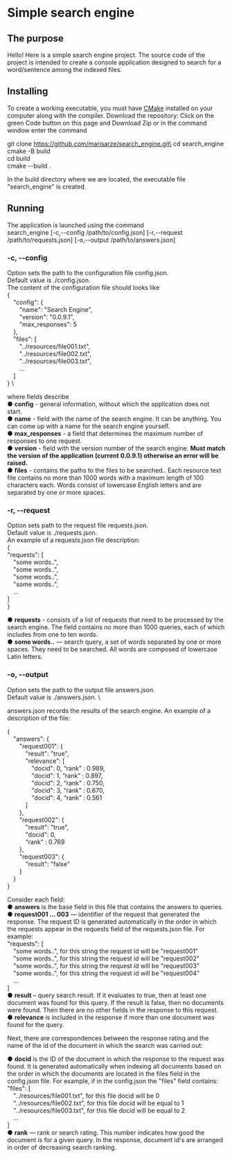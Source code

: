 # Simple search engine

## The purpose

Hello! Here is a simple search engine project. The source code of the project is intended to create a console application designed to search for a word/sentence among the indexed files.

## Installing

To create a working executable, you must have [CMake](https://cmake.org/) installed on your computer along with the compiler. Download the repository: Click on the green Code button on this page and Download Zip or in the command window enter the command

git clone https://github.com/marisarze/search_engine.git\
cd search_engine\
cmake -B build\
cd build\
cmake --build .

In the build directory where we are located, the executable file "search_engine"  is created.

## Running

The application is launched using the command \
search_engine [-c,--config /path/to/config.json] [-r,--request /path/to/requests.json] [-o,--output /path/to/answers.json]

### -c, --config
Option sets the path to the configuration file config.json.\
Default value is ./config.json. \
The content of the configuration file should looks like \
{ \
&emsp;"config": { \
&emsp;&emsp;"name": "Search Engine", \
&emsp;&emsp;"version": "0.0.9.1", \
&emsp;&emsp;"max_responses": 5 \
&emsp;}, \
&emsp;"files": [ \
&emsp;&emsp;"../resources/file001.txt", \
&emsp;&emsp;"../resources/file002.txt", \
&emsp;&emsp;"../resources/file003.txt", \
&emsp;&emsp;… \
&emsp;] \
} \

where fields describe \
● **config** - general information, without which the application does not start. \
● **name** - field with the name of the search engine. It can be anything. You can come up with a name for the search engine yourself. \
● **max_responses** - a field that determines the maximum number of responses to one request.\
● **version** - field with the version number of the search engine. **Must match the version of the application (current 0.0.9.1) otherwise an error will be raised.** \
● **files** - contains the paths to the files to be searched.. Each resource text file contains no more than 1000 words with a maximum length of 100 characters each. Words consist of lowercase English letters and are separated by one or more spaces.

### -r, --request
Option sets path to the request file requests.json. \
Default value is ./requests.json. \
An example of a requests.json file description:\
{\
"requests": [\
&emsp;"some words..",\
&emsp;"some words..",\
&emsp;"some words..",\
&emsp;"some words..",\
&emsp;…\
]\
}

● **requests** - consists of a list of requests that need to be processed by the search engine. The field contains no more than 1000 queries, each of which includes from one to ten words. \
● **some words..** — search query, a set of words separated by one or more spaces. They need to be searched. All words are composed of lowercase Latin letters.

### -o, --output
Option sets the path to the output file answers.json.\
Default value is ./answers.json. \

answers.json records the results of the search engine. An example of a description of the file:

{ \
&emsp;"answers": {\
&emsp;&emsp;"request001": { \
&emsp;&emsp;&emsp;"result": "true", \
&emsp;&emsp;&emsp;"relevance": [ \
&emsp;&emsp;&emsp;&emsp;"docid": 0, “rank” : 0.989, \
&emsp;&emsp;&emsp;&emsp;"docid": 1, “rank” : 0.897, \
&emsp;&emsp;&emsp;&emsp;"docid": 2, “rank” : 0.750, \
&emsp;&emsp;&emsp;&emsp;"docid": 3, “rank” : 0.670, \
&emsp;&emsp;&emsp;&emsp;"docid": 4, “rank” : 0.561 \
&emsp;&emsp;&emsp;] \
&emsp;&emsp;}, \
&emsp;&emsp;"request002": { \
&emsp;&emsp;&emsp;"result": "true",\
&emsp;&emsp;&emsp;"docid": 0, \
&emsp;&emsp;&emsp;“rank” : 0.769 \
&emsp;&emsp;}, \
&emsp;&emsp;"request003": {\
&emsp;&emsp;&emsp;"result": "false" \
&emsp;&emsp;} \
&emsp;} \
}

Consider each field: \
● **answers** is the base field in this file that contains the answers to queries. \
● **request001 … 003** — identifier of the request that generated the response.
The request ID is generated automatically in the order in which the requests appear in the requests field of the requests.json file. For example: \
"requests": [ \
&emsp;"some words..", for this string the request id will be "request001" \
&emsp;"some words..", for this string the request id will be "request002" \
&emsp;"some words..", for this string the request id will be "request003" \
&emsp;"some words..", for this string the request id will be "request004" \
&emsp;… \
] \
● **result** – query search result. If it evaluates to true, then at least one document was found for this query. If the result is false, then no documents were found. Then there are no other fields in the response to this request. \
● **relevance** is included in the response if more than one document was found for the query.

Next, there are correspondences between the response rating and the name of the id of the document in which the search was carried out:

● **docid** is the ID of the document in which the response to the request was found. It is generated automatically when indexing all documents based on the order in which the documents are located in the files field in the config.json file. For example, if in the config.json the "files" field contains: \
"files": [ \
&emsp;"../resources/file001.txt", for this file docid will be 0 \
&emsp;"../resources/file002.txt", for this file docid will be equal to 1 \
&emsp;"../resources/file003.txt", for this file docid will be equal to 2 \
&emsp;… \
] \
● **rank** — rank or search rating. This number indicates how good the document is for a given query. In the response, document id's are arranged in order of decreasing search ranking.